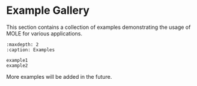 # Example Gallery

This section contains a collection of examples demonstrating the usage of MOLE for various applications.

```{toctree}
:maxdepth: 2
:caption: Examples

example1
example2
```

More examples will be added in the future. 